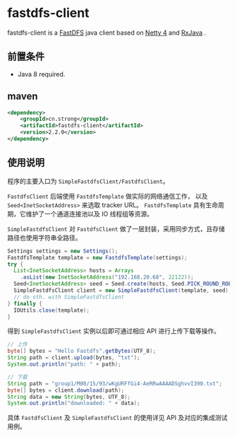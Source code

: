 # fastdfs-client

fastdfs-client is a [FastDFS](https://github.com/happyfish100/fastdfs) java client 
based on [Netty 4](http://netty.io) and [RxJava](https://github.com/ReactiveX/RxJava) .

## 前置条件

* Java 8 required.

## maven

```xml
<dependency>
	<groupId>cn.strong</groupId>
	<artifactId>fastdfs-client</artifactId>
	<version>2.2.0</version>
</dependency>
```

## 使用说明

程序的主要入口为 `SimpleFastdfsClient/FastdfsClient`。

`FastdfsClient` 后端使用 `FastdfsTemplate` 做实际的网络通信工作，
以及 `Seed<InetSocketAddress>` 来选取 tracker URL。
`FastdfsTemplate` 具有生命周期，它维护了一个通道连接池以及 IO 线程组等资源。

`SimpleFastdfsClient` 对 `FastdfsClient` 做了一层封装，采用同步方式，且存储路径也使用字符串全路径。

```java
Settings settings = new Settings();
FastdfsTemplate template = new FastdfsTemplate(settings);
try {
  List<InetSocketAddress> hosts = Arrays
    .asList(new InetSocketAddress("192.168.20.68", 22122));
  Seed<InetSocketAddress> seed = Seed.create(hosts, Seed.PICK_ROUND_ROBIN);
  SimpleFastdfsClient client = new SimpleFastdfsClient(template, seed);
  // do sth. with SimpleFastdfsClient
} finally {
  IOUtils.close(template);
}
```

得到 `SimpleFastdfsClient` 实例以后即可通过相应 API 进行上传下载等操作。

```java
// 上传
byte[] bytes = "Hello Fastdfs".getBytes(UTF_8);
String path = client.upload(bytes, "txt");
System.out.println("path: " + path);

// 下载
String path = "group1/M00/15/93/wKgURFfGi4-AeRRwAAAADSghvvI390.txt";
byte[] bytes = client.download(path);
String data = new String(bytes, UTF_8);
System.out.println("downloaded: " + data);
```

具体 `FastdfsClient` 及 `SimpleFastdfsClient` 的使用详见 API 及对应的集成测试用例。
